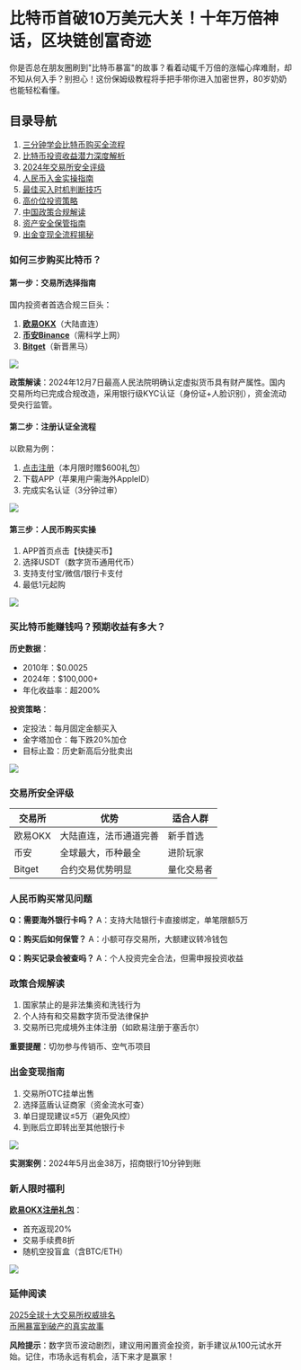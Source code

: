 # 比特币首破10万美元大关！十年万倍神话，区块链创富奇迹

你是否总在朋友圈刷到"比特币暴富"的故事？看着动辄千万倍的涨幅心痒难耐，却不知从何入手？别担心！这份保姆级教程将手把手带你进入加密世界，80岁奶奶也能轻松看懂。

## 目录导航
1. [三分钟学会比特币购买全流程](#如何三步购买比特币)
2. [比特币投资收益潜力深度解析](#买比特币能赚钱吗预期收益有多大)
3. [2024年交易所安全评级](#交易所怎么选)
4. [人民币入金实操指南](#人民币如何购买比特币或者狗狗币)
5. [最佳买入时机判断技巧](#当下适合买比特币吗最佳购买时机是什么)
6. [高价位投资策略](#比特币价格过高怎么办)
7. [中国政策合规解读](#中国不是禁止数字货币交易了吗怎么还能买)
8. [资产安全保管指南](#购买比特币安全吗会不会跑路如何保管)
9. [出金变现全流程揭秘](#币圈挣钱了那出金麻烦吗)

### 如何三步购买比特币？<a name="如何三步购买比特币"></a>

#### 第一步：交易所选择指南
国内投资者首选合规三巨头：
1. **[欧易OKX](https://www.chouyi.world/zh-hans/join/74873351)**（大陆直连）
2. **[币安Binance](https://accounts.binance.com/zh-CN/register?ref=36457687)**（需科学上网）
3. **[Bitget](https://www.bitget.com/zh-CN/referral/register?from=referral&clacCode=VRNEYUTR)**（新晋黑马）

![](https://fe095ec.webp.li/ouyi-binance-bitget.png)

**政策解读**：2024年12月7日最高人民法院明确认定虚拟货币具有财产属性。国内交易所均已完成合规改造，采用银行级KYC认证（身份证+人脸识别），资金流动受央行监管。

#### 第二步：注册认证全流程
以欧易为例：
1. [点击注册](https://www.chouyi.world/zh-hans/join/74873351)（本月限时赠$600礼包）
2. 下载APP（苹果用户需海外AppleID）
3. 完成实名认证（3分钟过审）

![](https://fe095ec.webp.li/ouyi-zhifubao-002.png)

#### 第三步：人民币购买实操
1. APP首页点击【快捷买币】
2. 选择USDT（数字货币通用代币）
3. 支持支付宝/微信/银行卡支付
4. 最低1元起购

![](https://fe095ec.webp.li/ouyichongzhi.png)

### 买比特币能赚钱吗？预期收益有多大？<a name="买比特币能赚钱吗预期收益有多大"></a>
**历史数据**：
- 2010年：$0.0025
- 2024年：$100,000+
- 年化收益率：超200%

**投资策略**：
- 定投法：每月固定金额买入
- 金字塔加仓：每下跌20%加仓
- 目标止盈：历史新高后分批卖出

![](https://fe095ec.webp.li/btc-quxian.png)

### 交易所安全评级<a name="交易所怎么选"></a>
| 交易所 | 优势 | 适合人群 |
|---------|------|----------|
| 欧易OKX | 大陆直连，法币通道完善 | 新手首选 |
| 币安 | 全球最大，币种最全 | 进阶玩家 |
| Bitget | 合约交易优势明显 | 量化交易者 |

### 人民币购买常见问题<a name="人民币如何购买比特币或者狗狗币"></a>
**Q：需要海外银行卡吗？**
A：支持大陆银行卡直接绑定，单笔限额5万

**Q：购买后如何保管？**
A：小额可存交易所，大额建议转冷钱包

**Q：购买记录会被查吗？**
A：个人投资完全合法，但需申报投资收益

### 政策合规解读<a name="中国不是禁止数字货币交易了吗怎么还能买"></a>
1. 国家禁止的是非法集资和洗钱行为
2. 个人持有和交易数字货币受法律保护
3. 交易所已完成境外主体注册（如欧易注册于塞舌尔）

**重要提醒**：切勿参与传销币、空气币项目

### 出金变现指南<a name="币圈挣钱了那出金麻烦吗"></a>
1. 交易所OTC挂单出售
2. 选择蓝盾认证商家（资金流水可查）
3. 单日提现建议≤5万（避免风控）
4. 到账后立即转出至其他银行卡

![](https://fe095ec.webp.li/chujin.jpg)

**实测案例**：2024年5月出金38万，招商银行10分钟到账

### 新人限时福利
**[欧易OKX注册礼包](https://www.okx.com/zh-hans/join/74873351)**：
- 首充返现20%
- 交易手续费8折
- 随机空投盲盒（含BTC/ETH）

[![](https://fe095ec.webp.li/top-10-exchanges-001.jpg)](https://www.chouyi.world/zh-hans/join/18639032)

### 延伸阅读
[2025全球十大交易所权威排名](https://btc8848.com/top-10-exchanges/)  
[币圈暴富到破产的真实故事](https://heiyetouzi.xyz/biquanstory001/)

**风险提示**：数字货币波动剧烈，建议用闲置资金投资，新手建议从100元试水开始。记住，市场永远有机会，活下来才是赢家！